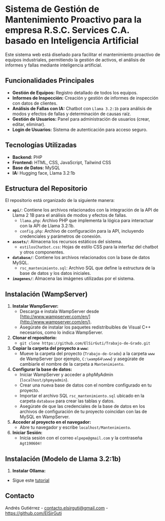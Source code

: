 # Sistema de Gestión de Mantenimiento Proactivo para la empresa R.S.C. Services C.A. basado en Inteligencia Artificial

Este sistema web está diseñado para facilitar el mantenimiento proactivo de equipos industriales, permitiendo la gestión de activos, el análisis de informes y fallas mediante inteligencia artificial.

## Funcionalidades Principales

* **Gestión de Equipos:** Registro detallado de todos los equipos.
* **Informes de Inspección:** Creación y gestión de informes de inspección con datos de clientes.
* **Análisis de Fallas con IA:** Chatbot con `Llama 3.2:1b` para análisis de modos y efectos de fallas y determinación de causas raíz.
* **Gestión de Usuarios:** Panel para administración de usuarios (crear, editar, eliminar).
* **Login de Usuarios:** Sistema de autenticación para acceso seguro.

## Tecnologías Utilizadas

* **Backend:** PHP
* **Frontend:** HTML, CSS, JavaScript, Tailwind CSS
* **Base de Datos:** MySQL
* **IA:** Hugging face, Llama 3.2:1b

## Estructura del Repositorio

El repositorio está organizado de la siguiente manera:

* **`api/`**: Contiene los archivos relacionados con la integración de la API de Llama 2 1B para el análisis de modos y efectos de fallas.
    * `llama.php`: Archivo PHP que implementa la lógica para interactuar con la API de Llama 3.2:1b.
    * `config.php`: Archivo de configuración para la API, incluyendo credenciales y parámetros de conexión.
* **`assets/`**: Almacena los recursos estáticos del sistema.
    * `estilosChatbot.css`: Hojas de estilo CSS para la interfaz del chatbot y otros componentes.
* **`database/`**: Contiene los archivos relacionados con la base de datos MySQL.
    * `rsc_mantenimiento.sql`: Archivo SQL que define la estructura de la base de datos y los datos iniciales.
* **`imagenes/`**: Almacena las imágenes utilizadas por el sistema.

## Instalación (WampServer)

1.  **Instalar WampServer:**
    * Descarga e instala WampServer desde [http://www.wampserver.com/en/](http://www.wampserver.com/en/).
    * Asegúrate de instalar los paquetes redistribuibles de Visual C++ necesarios, como lo indica WampServer.
2.  **Clonar el repositorio:**
    * `git clone https://github.com/ElSirGuti/Trabajo-de-Grado.git`
3.  **Copiar la carpeta del proyecto a `www`:**
    * Mueve la carpeta del proyecto (`Trabajo-de-Grado`) a la carpeta `www` de WampServer (por ejemplo, `C:\wamp64\www`) y asegúrate de cambiarle el nombre de la carpeta a `Mantenimiento`.
4.  **Configurar la base de datos:**
    * Iniciar WampServer y acceder a phpMyAdmin (`localhost/phpmyadmin`).
    * Crear una nueva base de datos con el nombre configurado en tu proyecto.
    * Importar el archivo SQL `rsc_mantenimiento.sql` ubicado en la carpeta `database` para crear las tablas y datos.
    * Asegúrate de que las credenciales de la base de datos en los archivos de configuración de tu proyecto coincidan con las de MySQL en WampServer.
5.  **Acceder al proyecto en el navegador:**
    * Abre tu navegador y escribe `localhost/Mantenimiento`.
6. **Iniciar Sesión:**
    * Inicia sesión con el correo `elpepe@gmail.com` y la contraseña `Agt190604!`

## Instalación (Modelo de Llama 3.2:1b)
1. **Instalar Ollama:**
* Sigue este [tutorial](https://youtu.be/92_yb31Bqzk?si=pEl7-EdD4xHAdkYZ)

## Contacto

Andrés Gutiérrez - contacto.elsirguti@gmail.com - https://github.com/ElSirGuti
